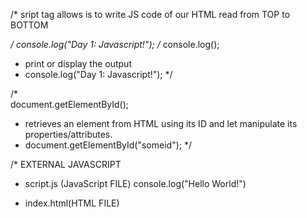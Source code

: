 
/* sript tag allows is to write JS code of our HTML
 read from TOP to BOTTOM
<script>
    console.log("Day 1: Javascript!");
</script>
*/
console.log("Day 1: Javascript!");
/*
console.log(); 
   - print or display the output
   - console.log("Day 1: Javascript!");
*/

/*  
document.getElementById();
   - retrieves an element from HTML using its ID and let manipulate its properties/attributes.
   - document.getElementById("someid");
*/

/*
EXTERNAL JAVASCRIPT
   - script.js (JavaScript FILE)
               console.log("Hello World!")

   - index.html(HTML FILE)
               <html>
                 <script src="script.js"></script
               </html>
*/
alert("ALERT!") //ALERBOX WHEN PAGE LOADED


4 WAYS FO DECLARING A VARIABLES
  
   1. Automatically
   2. var
   3. let
   4. const

Using let
  > prefered to use by default
    let x = 5;
    let y = 10.2;
    let z = "Hello World";

Using const
  > using const means it cannot be change or reassign once declared 
  const x = 5;
  const y = 10.2;
  const z = "Hello World!";

  What you canot do:
    const x = 5;
    x = 10;   ! YOU CANNOT CHANGE THE VALUE ONCE DECLARED

Using var
  > using var should only use if you want to support older version of browsers
    var x = 5;

